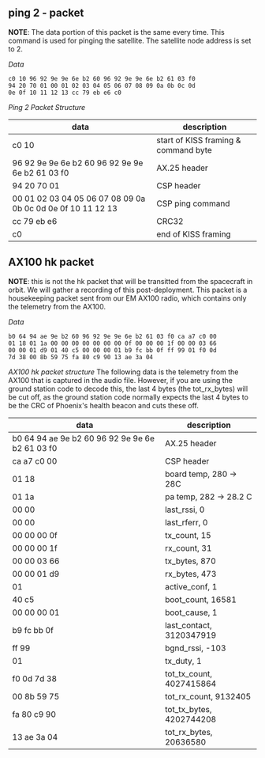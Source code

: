 ## **ping 2 - packet**

**NOTE**: The data portion of this packet is the same every time. This command is used for pinging the satellite. The satellite node address is set to 2.

*Data*

    c0 10 96 92 9e 9e 6e b2 60 96 92 9e 9e 6e b2 61 03 f0 
    94 20 70 01 00 01 02 03 04 05 06 07 08 09 0a 0b 0c 0d 
    0e 0f 10 11 12 13 cc 79 eb e6 c0


*Ping 2 Packet Structure*

| data | description |
|--|--|
| c0 10 | start of KISS framing & command byte |
| 96 92 9e 9e 6e b2 60 96 92 9e 9e 6e b2 61 03 f0 | AX.25 header |
| 94 20 70 01 | CSP header |
| 00 01 02 03 04 05 06 07 08 09 0a 0b 0c 0d 0e 0f 10 11 12 13 | CSP ping command |
| cc 79 eb e6 | CRC32 |
| c0 | end of KISS framing |



## **AX100 hk packet**

**NOTE**: this is not the hk packet that will be transitted from the spacecraft in orbit. We will gather a recording of this post-deployment.
This packet is a housekeeping packet sent from our EM AX100 radio, which contains only the telemetry from the AX100. 

*Data*

    b0 64 94 ae 9e b2 60 96 92 9e 9e 6e b2 61 03 f0 ca a7 c0 00 
    01 18 01 1a 00 00 00 00 00 00 00 0f 00 00 00 1f 00 00 03 66 
    00 00 01 d9 01 40 c5 00 00 00 01 b9 fc bb 0f ff 99 01 f0 0d 
    7d 38 00 8b 59 75 fa 80 c9 90 13 ae 3a 04

	


*AX100 hk packet structure* 
The following data is the telemetry from the AX100 that is captured in the audio file. However, if you are using the ground station
code to decode this, the last 4 bytes (the tot_rx_bytes) will be cut off, as the ground station code normally expects the last 4 bytes to be the CRC of Phoenix's health beacon and cuts these off. 

|data| description |
|--|--|
| b0 64 94 ae 9e b2 60 96 92 9e 9e 6e b2 61 03 f0 | AX.25 header |
| ca a7 c0 00 | CSP header |
| 01 18 | board temp, 280 -> 28C  |
| 01 1a | pa temp, 282 -> 28.2 C |
| 00 00 | last_rssi, 0 |
| 00 00 | last_rferr, 0 |
| 00 00 00 0f | tx_count, 15 |
| 00 00 00 1f | rx_count, 31 |
| 00 00 03 66 | tx_bytes, 870 |
| 00 00 01 d9 | rx_bytes, 473 |
| 01 | active_conf, 1 |
| 40 c5 | boot_count, 16581  |
| 00 00 00 01 | boot_cause, 1 |
| b9 fc bb 0f | last_contact, 3120347919 |
| ff 99 | bgnd_rssi, -103 |
| 01 | tx_duty, 1 |
| f0 0d 7d 38 | tot_tx_count, 4027415864 |
| 00 8b 59 75 | tot_rx_count, 9132405 |
| fa 80 c9 90 | tot_tx_bytes, 4202744208 |
| 13 ae 3a 04 | tot_rx_bytes, 20636580 |



                                                     	 
 
